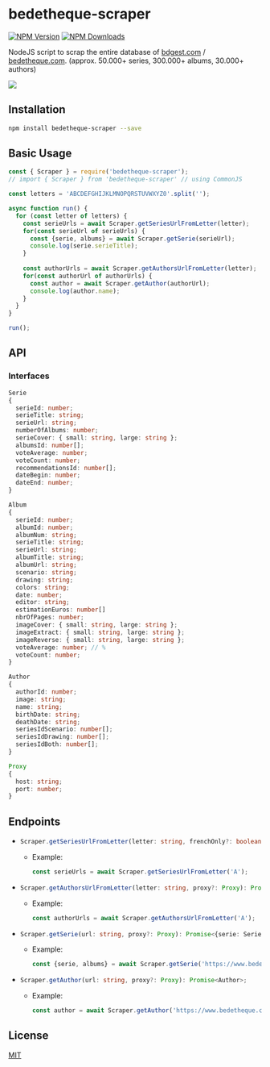 # bedetheque-scraper
[![NPM Version][npm-image]][npm-url]
[![NPM Downloads][downloads-image]][downloads-url]

NodeJS script to scrap the entire database of [bdgest.com](https://www.bdgest.com/) / [bedetheque.com](https://www.bedetheque.com/). (approx. 50.000+ series, 300.000+ albums, 30.000+ authors)

<img src="https://www.bdgest.com/skin/logo_bdgest_250.png">

## Installation

```bash
npm install bedetheque-scraper --save
```

## Basic Usage

```javascript
const { Scraper } = require('bedetheque-scraper');
// import { Scraper } from 'bedetheque-scraper' // using CommonJS

const letters = 'ABCDEFGHIJKLMNOPQRSTUVWXYZ0'.split('');

async function run() {
  for (const letter of letters) {
    const serieUrls = await Scraper.getSeriesUrlFromLetter(letter);
    for(const serieUrl of serieUrls) {
      const {serie, albums} = await Scraper.getSerie(serieUrl);
      console.log(serie.serieTitle);
    }      
    
    const authorUrls = await Scraper.getAuthorsUrlFromLetter(letter);
    for(const authorUrl of authorUrls) {
      const author = await Scraper.getAuthor(authorUrl);
      console.log(author.name);
    }      
  }
}

run();
```
## API

### Interfaces
```ts
Serie 
{
  serieId: number;
  serieTitle: string;
  serieUrl: string;
  numberOfAlbums: number;
  serieCover: { small: string, large: string };
  albumsId: number[];
  voteAverage: number;
  voteCount: number;
  recommendationsId: number[];
  dateBegin: number;
  dateEnd: number;
}
```
```ts
Album
{
  serieId: number;
  albumId: number;
  albumNum: string;
  serieTitle: string;
  serieUrl: string;
  albumTitle: string;
  albumUrl: string;
  scenario: string;
  drawing: string;
  colors: string;
  date: number;
  editor: string;
  estimationEuros: number[]
  nbrOfPages: number;
  imageCover: { small: string, large: string };
  imageExtract: { small: string, large: string };
  imageReverse: { small: string, large: string };
  voteAverage: number; // %
  voteCount: number;
}
```
```ts
Author
{
  authorId: number;
  image: string;
  name: string;
  birthDate: string;
  deathDate: string;
  seriesIdScenario: number[];
  seriesIdDrawing: number[];
  seriesIdBoth: number[];
}
```
```ts
Proxy
{
  host: string;
  port: number;
}
```
## Endpoints
- ```ts 
  Scraper.getSeriesUrlFromLetter(letter: string, frenchOnly?: boolean, proxy?: Proxy): Promise<string[]>;
  ```
  - Example: 
    ```ts
    const serieUrls = await Scraper.getSeriesUrlFromLetter('A');
    ```
- ```ts
  Scraper.getAuthorsUrlFromLetter(letter: string, proxy?: Proxy): Promise<string[]>;
  ```
  - Example:
    ```ts
    const authorUrls = await Scraper.getAuthorsUrlFromLetter('A');
    ```
- ```ts
  Scraper.getSerie(url: string, proxy?: Proxy): Promise<{serie: Serie, albums: Album[]>;
  ```
  - Example:
    ```ts
    const {serie, albums} = await Scraper.getSerie('https://www.bedetheque.com/serie-10739-BD-Roi-des-mouches.html')
    ```

- ```ts
  Scraper.getAuthor(url: string, proxy?: Proxy): Promise<Author>;
  ```
  - Example:
    ```ts
    const author = await Scraper.getAuthor('https://www.bedetheque.com/auteur-232-BD-Blain-Christophe.html')
    ```

## License

[MIT](LICENSE)

[npm-image]: https://img.shields.io/npm/v/bedetheque-scraper.svg
[npm-url]: https://npmjs.com/package/bedetheque-scraper
[downloads-image]: https://img.shields.io/npm/dm/bedetheque-scraper.svg
[downloads-url]: https://npmjs.org/package/bedetheque-scraper
